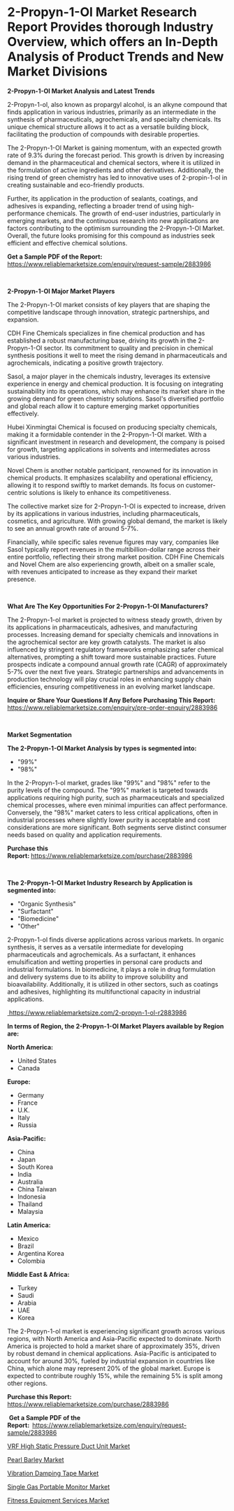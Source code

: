 <p><h1>2-Propyn-1-Ol Market Research Report Provides thorough Industry Overview, which offers an In-Depth Analysis of Product Trends and New Market Divisions</h1></p><p><strong>2-Propyn-1-Ol Market Analysis and Latest Trends</strong></p>
<p><p>2-Propyn-1-ol, also known as propargyl alcohol, is an alkyne compound that finds application in various industries, primarily as an intermediate in the synthesis of pharmaceuticals, agrochemicals, and specialty chemicals. Its unique chemical structure allows it to act as a versatile building block, facilitating the production of compounds with desirable properties.</p><p>The 2-Propyn-1-Ol Market is gaining momentum, with an expected growth rate of 9.3% during the forecast period. This growth is driven by increasing demand in the pharmaceutical and chemical sectors, where it is utilized in the formulation of active ingredients and other derivatives. Additionally, the rising trend of green chemistry has led to innovative uses of 2-propin-1-ol in creating sustainable and eco-friendly products.</p><p>Further, its application in the production of sealants, coatings, and adhesives is expanding, reflecting a broader trend of using high-performance chemicals. The growth of end-user industries, particularly in emerging markets, and the continuous research into new applications are factors contributing to the optimism surrounding the 2-Propyn-1-Ol Market. Overall, the future looks promising for this compound as industries seek efficient and effective chemical solutions.</p></p>
<p><strong>Get a Sample PDF of the Report:&nbsp;</strong> <a href="https://www.reliablemarketsize.com/enquiry/request-sample/2883986?utm_campaign=2008&utm_medium=2&utm_source=Github&utm_content=ia&utm_term=13032025&utm_id=2-propyn-1-ol">https://www.reliablemarketsize.com/enquiry/request-sample/2883986</a></p>
<p>&nbsp;</p>
<p><strong>2-Propyn-1-Ol Major Market Players</strong></p>
<p><p>The 2-Propyn-1-Ol market consists of key players that are shaping the competitive landscape through innovation, strategic partnerships, and expansion. </p><p>CDH Fine Chemicals specializes in fine chemical production and has established a robust manufacturing base, driving its growth in the 2-Propyn-1-Ol sector. Its commitment to quality and precision in chemical synthesis positions it well to meet the rising demand in pharmaceuticals and agrochemicals, indicating a positive growth trajectory.</p><p>Sasol, a major player in the chemicals industry, leverages its extensive experience in energy and chemical production. It is focusing on integrating sustainability into its operations, which may enhance its market share in the growing demand for green chemistry solutions. Sasol's diversified portfolio and global reach allow it to capture emerging market opportunities effectively.</p><p>Hubei Xinmingtai Chemical is focused on producing specialty chemicals, making it a formidable contender in the 2-Propyn-1-Ol market. With a significant investment in research and development, the company is poised for growth, targeting applications in solvents and intermediates across various industries.</p><p>Novel Chem is another notable participant, renowned for its innovation in chemical products. It emphasizes scalability and operational efficiency, allowing it to respond swiftly to market demands. Its focus on customer-centric solutions is likely to enhance its competitiveness.</p><p>The collective market size for 2-Propyn-1-Ol is expected to increase, driven by its applications in various industries, including pharmaceuticals, cosmetics, and agriculture. With growing global demand, the market is likely to see an annual growth rate of around 5-7%.</p><p>Financially, while specific sales revenue figures may vary, companies like Sasol typically report revenues in the multibillion-dollar range across their entire portfolio, reflecting their strong market position. CDH Fine Chemicals and Novel Chem are also experiencing growth, albeit on a smaller scale, with revenues anticipated to increase as they expand their market presence.</p></p>
<p>&nbsp;</p>
<p><strong>What Are The Key Opportunities For 2-Propyn-1-Ol Manufacturers?</strong></p>
<p><p>The 2-Propyn-1-ol market is projected to witness steady growth, driven by its applications in pharmaceuticals, adhesives, and manufacturing processes. Increasing demand for specialty chemicals and innovations in the agrochemical sector are key growth catalysts. The market is also influenced by stringent regulatory frameworks emphasizing safer chemical alternatives, prompting a shift toward more sustainable practices. Future prospects indicate a compound annual growth rate (CAGR) of approximately 5-7% over the next five years. Strategic partnerships and advancements in production technology will play crucial roles in enhancing supply chain efficiencies, ensuring competitiveness in an evolving market landscape.</p></p>
<p><strong>Inquire or Share Your Questions If Any Before Purchasing This Report:</strong> <a href="https://www.reliablemarketsize.com/enquiry/pre-order-enquiry/2883986?utm_campaign=2008&utm_medium=2&utm_source=Github&utm_content=ia&utm_term=13032025&utm_id=2-propyn-1-ol">https://www.reliablemarketsize.com/enquiry/pre-order-enquiry/2883986</a></p>
<p>&nbsp;</p>
<p><strong>Market Segmentation</strong></p>
<p><strong>The 2-Propyn-1-Ol Market Analysis by types is segmented into:</strong></p>
<p><ul><li>"99%"</li><li>"98%"</li></ul></p>
<p><p>In the 2-Propyn-1-ol market, grades like "99%" and "98%" refer to the purity levels of the compound. The "99%" market is targeted towards applications requiring high purity, such as pharmaceuticals and specialized chemical processes, where even minimal impurities can affect performance. Conversely, the "98%" market caters to less critical applications, often in industrial processes where slightly lower purity is acceptable and cost considerations are more significant. Both segments serve distinct consumer needs based on quality and application requirements.</p></p>
<p><strong>Purchase this Report:&nbsp;</strong><a href="https://www.reliablemarketsize.com/purchase/2883986?utm_campaign=2008&utm_medium=2&utm_source=Github&utm_content=ia&utm_term=13032025&utm_id=2-propyn-1-ol">https://www.reliablemarketsize.com/purchase/2883986</a></p>
<p>&nbsp;</p>
<p><strong>The 2-Propyn-1-Ol Market Industry Research by Application is segmented into:</strong></p>
<p><ul><li>"Organic Synthesis"</li><li>"Surfactant"</li><li>"Biomedicine"</li><li>"Other"</li></ul></p>
<p><p>2-Propyn-1-ol finds diverse applications across various markets. In organic synthesis, it serves as a versatile intermediate for developing pharmaceuticals and agrochemicals. As a surfactant, it enhances emulsification and wetting properties in personal care products and industrial formulations. In biomedicine, it plays a role in drug formulation and delivery systems due to its ability to improve solubility and bioavailability. Additionally, it is utilized in other sectors, such as coatings and adhesives, highlighting its multifunctional capacity in industrial applications.</p></p>
<p><a href="https://www.reliablemarketsize.com/2-propyn-1-ol-r2883986?utm_campaign=2008&utm_medium=2&utm_source=Github&utm_content=ia&utm_term=13032025&utm_id=2-propyn-1-ol">&nbsp;https://www.reliablemarketsize.com/2-propyn-1-ol-r2883986</a></p>
<p><strong>In terms of Region, the 2-Propyn-1-Ol Market Players available by Region are:</strong></p>
<p>
    <p> <strong> North America: </strong>
        <ul>
            <li>United States</li>
            <li>Canada</li>
        </ul>
        </p> 
    <p> <strong> Europe: </strong>
        <ul>
            <li>Germany</li>
            <li>France</li>
            <li>U.K.</li>
            <li>Italy</li>
            <li>Russia</li>
        </ul>
        </p> 
    <p> <strong> Asia-Pacific: </strong>
        <ul>
            <li>China</li>
            <li>Japan</li>
            <li>South Korea</li>
            <li>India</li>
            <li>Australia</li>
            <li>China Taiwan</li>
            <li>Indonesia</li>
            <li>Thailand</li>
            <li>Malaysia</li>
        </ul>
        </p> 
    <p> <strong> Latin America: </strong>
        <ul>
            <li>Mexico</li>
            <li>Brazil</li>
            <li>Argentina Korea</li>
            <li>Colombia</li>
        </ul>
        </p> 
    <p> <strong> Middle East & Africa: </strong>
        <ul>
            <li>Turkey</li>
            <li>Saudi</li>
            <li>Arabia</li>
            <li>UAE</li>
            <li>Korea</li>
        </ul>
    </p>
    </p>
<p><p>The 2-Propyn-1-ol market is experiencing significant growth across various regions, with North America and Asia-Pacific expected to dominate. North America is projected to hold a market share of approximately 35%, driven by robust demand in chemical applications. Asia-Pacific is anticipated to account for around 30%, fueled by industrial expansion in countries like China, which alone may represent 20% of the global market. Europe is expected to contribute roughly 15%, while the remaining 5% is split among other regions.</p></p>
<p><strong>Purchase this Report: </strong><a href="https://www.reliablemarketsize.com/purchase/2883986?utm_campaign=2008&utm_medium=2&utm_source=Github&utm_content=ia&utm_term=13032025&utm_id=2-propyn-1-ol">https://www.reliablemarketsize.com/purchase/2883986</a></p>
<p>&nbsp;<strong>Get a Sample PDF of the Report:&nbsp;&nbsp;</strong><a href="https://www.reliablemarketsize.com/enquiry/request-sample/2883986?utm_campaign=2008&utm_medium=2&utm_source=Github&utm_content=ia&utm_term=13032025&utm_id=2-propyn-1-ol">https://www.reliablemarketsize.com/enquiry/request-sample/2883986</a></p>
<p><strong></strong></p>
<p><p><a href="https://github.com/ftnlewins/Market-Research-Report-List-1/blob/main/vrf-high-static-pressure-duct-unit-market.md?utm_campaign=2008&utm_medium=2&utm_source=Github&utm_content=ia&utm_term=13032025&utm_id=2-propyn-1-ol">VRF High Static Pressure Duct Unit Market</a></p><p><a href="https://github.com/aertsfecto0h/Market-Research-Report-List-1/blob/main/pearl-barley-market.md?utm_campaign=2008&utm_medium=2&utm_source=Github&utm_content=ia&utm_term=13032025&utm_id=2-propyn-1-ol">Pearl Barley Market</a></p><p><a href="https://github.com/tyreinhssan/Market-Research-Report-List-1/blob/main/vibration-damping-tape-market.md?utm_campaign=2008&utm_medium=2&utm_source=Github&utm_content=ia&utm_term=13032025&utm_id=2-propyn-1-ol">Vibration Damping Tape Market</a></p><p><a href="https://github.com/barlevsebako/Market-Research-Report-List-1/blob/main/single-gas-portable-monitor-market.md?utm_campaign=2008&utm_medium=2&utm_source=Github&utm_content=ia&utm_term=13032025&utm_id=2-propyn-1-ol">Single Gas Portable Monitor Market</a></p><p><a href="https://github.com/hiwatchucuy/Market-Research-Report-List-1/blob/main/fitness-equipment-services-market.md?utm_campaign=2008&utm_medium=2&utm_source=Github&utm_content=ia&utm_term=13032025&utm_id=2-propyn-1-ol">Fitness Equipment Services Market</a></p></p>